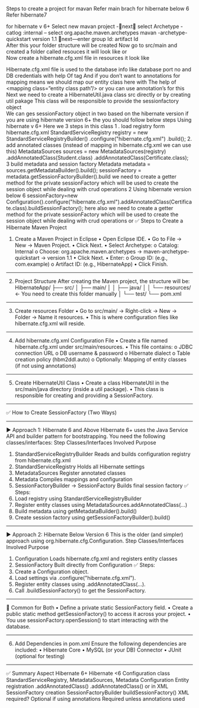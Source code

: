 Steps to create a project for mavan
Refer main brach for hibernate below 6
Refer hibernate7


 for hibernate v 6+
Select new  mavan project -next select Archetype -catlog :internal – select org.apache.maven.archetypes mavan -archetype-quickstart version 1.1 next—enter group Id: artifact Id   
After this your folder structure will be created 
Now  go to src/main  and created a folder called resouces     it will look like  or  
Now create a hibernate.cfg.xml file in resources it look like   

Hibernate.cfg.xml file is used to the database info like database port no and DB credentials with help 
Of <hibernate-configuration> tag 
And if you don’t want to annotations for mapping means we should map our entity class here with 
The help of <mapping class=”entity class path”/> or you can use annotation’s for this 
Next  we need  to create a HibernateUtil.java class  src directly or by creating util pakage
This class will be responsible to provide the sessionfactory object   
We can ges sessionFactory object in two based on the hibernate version if you are using hibernate version 6+ the you should follow below steps 
Using hibernate v 6+
Here we 3 steps in this class
1 . load registry form hibernate.cfg.xml
StandardServiceRegistry registry = new StandardServiceRegistryBuilder()
                .configure("hibernate.cfg.xml")
                .build();
2. add annotated classes (instead of mapping in hibernate.cfg.xml we can use this)
MetadataSources sources = new MetadataSources(registry)
                .addAnnotatedClass(Student.class)
                .addAnnotatedClass(Certificate.class);
3 build metadata and session factory 
Metadata metadata = sources.getMetadataBuilder().build();
            sessionFactory = metadata.getSessionFactoryBuilder().build
we need to create a getter method for the private sessionFactory  which will be used to create 
the session object while dealing with crud operations
2 Using hibernate version below 6
sessionFactory=new Configuration().configure("hibernate.cfg.xml").addAnnotatedClass(Certificate.class).buildSessionFactory();
here also we need to create a getter method for the private sessionFactory   which will be used to create the session object while dealing with crud operations
or
✅ Steps to Create a Hibernate Maven Project
1. Create a Maven Project in Eclipse
•	Open Eclipse IDE.
•	Go to File → New → Maven Project.
•	Click Next.
•	Select Archetype:
o	Catalog: Internal
o	Choose: org.apache.maven.archetypes → maven-archetype-quickstart → version 1.1
•	Click Next.
•	Enter:
o	Group ID: (e.g., com.example)
o	Artifact ID: (e.g., HibernateApp)
•	Click Finish.
________________________________________
2. Project Structure
After creating the Maven project, the structure will be:
HibernateApp/
├── src/
│   ├── main/
│   │   ├── java/
│   │   └── resources/   ← You need to create this folder manually
│   └── test/
└── pom.xml
________________________________________
3. Create resources Folder
•	Go to src/main/ → Right-click → New → Folder → Name it resources.
•	This is where configuration files like hibernate.cfg.xml will reside.
________________________________________
4. Add hibernate.cfg.xml Configuration File
•	Create a file named hibernate.cfg.xml under src/main/resources.
•	This file contains:
o	JDBC connection URL
o	DB username & password
o	Hibernate dialect
o	Table creation policy (hbm2ddl.auto)
o	Optionally: Mapping of entity classes (if not using annotations)
________________________________________
5. Create HibernateUtil Class
•	Create a class HibernateUtil in the src/main/java directory (inside a util package).
•	This class is responsible for creating and providing a SessionFactory.
________________________________________
✅ How to Create SessionFactory (Two Ways)
________________________________________
▶️ Approach 1: Hibernate 6 and Above
Hibernate 6+ uses the Java Service API and builder pattern for bootstrapping.
You need the following classes/interfaces:
Step	Classes/Interfaces Involved	Purpose
1.	StandardServiceRegistryBuilder	Reads and builds configuration registry from hibernate.cfg.xml
2.	StandardServiceRegistry	Holds all Hibernate settings
3.	MetadataSources	Register annotated classes
4.	Metadata	Compiles mappings and configuration
5.	SessionFactoryBuilder → SessionFactory	Builds final session factory
✅ Steps:
1.	Load registry using StandardServiceRegistryBuilder
2.	Register entity classes using MetadataSources.addAnnotatedClass(...)
3.	Build metadata using getMetadataBuilder().build()
4.	Create session factory using getSessionFactoryBuilder().build()
________________________________________
▶️ Approach 2: Hibernate Below Version 6
This is the older (and simpler) approach using org.hibernate.cfg.Configuration.
Step	Classes/Interfaces Involved	Purpose
1.	Configuration	Loads hibernate.cfg.xml and registers entity classes
2.	SessionFactory	Built directly from Configuration
✅ Steps:
1.	Create a Configuration object.
2.	Load settings via .configure("hibernate.cfg.xml").
3.	Register entity classes using .addAnnotatedClass(...).
4.	Call .buildSessionFactory() to get the SessionFactory.
________________________________________
🔄 Common for Both
•	Define a private static SessionFactory field.
•	Create a public static method getSessionFactory() to access it across your project.
•	You use sessionFactory.openSession() to start interacting with the database.
________________________________________
6. Add Dependencies in pom.xml
Ensure the following dependencies are included:
•	Hibernate Core
•	MySQL (or your DB) Connector
•	JUnit (optional for testing)
________________________________________
✅ Summary
Aspect	Hibernate 6+	Hibernate <6
Configuration class	StandardServiceRegistry, MetadataSources, Metadata	Configuration
Entity registration	.addAnnotatedClass()	.addAnnotatedClass() or <mapping> in XML
SessionFactory creation	SessionFactoryBuilder	buildSessionFactory()
XML required?	Optional if using annotations	Required unless annotations used






